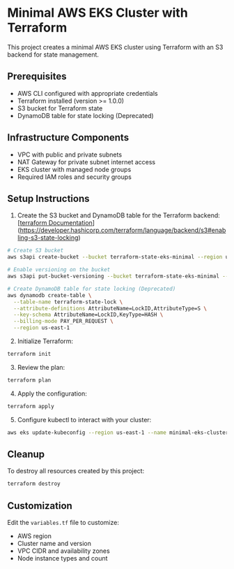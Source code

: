 # Minimal AWS EKS Cluster with Terraform

This project creates a minimal AWS EKS cluster using Terraform with an S3 backend for state management.

## Prerequisites

- AWS CLI configured with appropriate credentials
- Terraform installed (version >= 1.0.0)
- S3 bucket for Terraform state
- DynamoDB table for state locking (Deprecated)

## Infrastructure Components

- VPC with public and private subnets
- NAT Gateway for private subnet internet access
- EKS cluster with managed node groups
- Required IAM roles and security groups

## Setup Instructions

1. Create the S3 bucket and DynamoDB table for the Terraform backend: [[terraform Documentation](Documentation)](https://developer.hashicorp.com/terraform/language/backend/s3#enabling-s3-state-locking)

```bash
# Create S3 bucket
aws s3api create-bucket --bucket terraform-state-eks-minimal --region us-east-1

# Enable versioning on the bucket
aws s3api put-bucket-versioning --bucket terraform-state-eks-minimal --versioning-configuration Status=Enabled

# Create DynamoDB table for state locking (Deprecated)
aws dynamodb create-table \
  --table-name terraform-state-lock \
  --attribute-definitions AttributeName=LockID,AttributeType=S \
  --key-schema AttributeName=LockID,KeyType=HASH \
  --billing-mode PAY_PER_REQUEST \
  --region us-east-1
```

2. Initialize Terraform:

```bash
terraform init
```

3. Review the plan:

```bash
terraform plan
```

4. Apply the configuration:

```bash
terraform apply
```

5. Configure kubectl to interact with your cluster:

```bash
aws eks update-kubeconfig --region us-east-1 --name minimal-eks-cluster
```

## Cleanup

To destroy all resources created by this project:

```bash
terraform destroy
```

## Customization

Edit the `variables.tf` file to customize:
- AWS region
- Cluster name and version
- VPC CIDR and availability zones
- Node instance types and count
